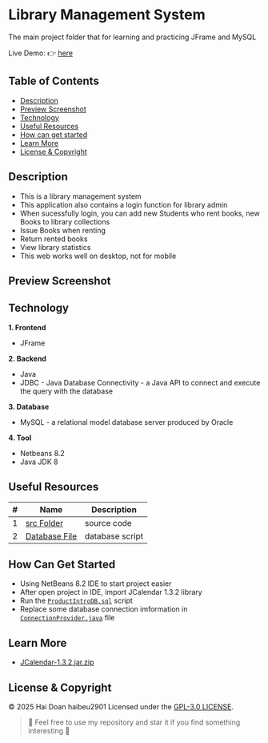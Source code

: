 
# Library Management System

The main project folder that for learning and practicing JFrame and MySQL

Live Demo: :point_right: [here]()

## Table of Contents
- [Description](#description)
- [Preview Screenshot](#preview-screenshot)
- [Technology](#technology)
- [Useful Resources](#useful-resources)
- [How can get started](#how-can-get-started)
- [Learn More](#learn-more)
- [License & Copyright](#license--copyright)

## Description
- This is a library management system
- This application also contains a login function for library admin
- When sucessfully login, you can add new Students who rent books, new Books to library collections
- Issue Books when renting
- Return rented books
- View library statistics
- This web works well on desktop, not for mobile

## Preview Screenshot

<div align="center">
<!--   <img src="" alt="Login Page" width="45%"></img> &nbsp;&nbsp; <img src="" alt="SignUp Page" width="45%"></img>
  <img src="" alt="Search Page" width="45%"></img> &nbsp;&nbsp; <img src="" alt="Profile" width="45%"></img>
  <img src="" alt="Invalid" width="45%"></img> &nbsp;&nbsp; <img src="" alt="Error 404" width="45%"></img>
  <img src="" alt="Book Store" width="45%"></img> &nbsp;&nbsp; <img src="" alt="View Cart" width="45%"></img>
  <img src="" alt="Check Out" width="45%"></img> &nbsp;&nbsp; <img src="" alt="Check Out Success" width="45%"></img> -->
</div>
  
## Technology
**1. Frontend**
  - JFrame

**2. Backend**
  - Java
  - JDBC - Java Database Connectivity - a Java API to connect and execute the query with the database

**3. Database**
  - MySQL - a relational model database server produced by Oracle

**4. Tool**
  - Netbeans 8.2
  - Java JDK 8

## Useful Resources

#| Name | Description
-| ---- | -----------
1| [src Folder](https://github.com/haibeu2901/prj301-ProductIntroduction/tree/main/src) | source code
2| [Database File](https://github.com/haibeu2901/prj301-ProductIntroduction/blob/main/ProductIntroDB.sql) | database script


## How Can Get Started

- Using NetBeans 8.2 IDE to start project easier
- After open project in IDE, import JCalendar 1.3.2 library
- Run the [`ProductIntroDB.sql`](https://github.com/haibeu2901/prj301-ProductIntroduction/blob/main/ProductIntroDB.sql) script 
- Replace some database connection imformation in [`ConnectionProvider.java`](https://github.com/haibeu2901/prj301-ProductIntroduction/blob/main/src/java/utilities/ConnectDb.java) file

## Learn More
- [JCalendar-1.3.2.jar.zip](https://github.com/haibeu2901/prj301-ProductIntroduction/tree/main/Manual%20Deploying%20Tomcat%20Server)

## License & Copyright
&copy; 2025 Hai Doan haibeu2901 Licensed under the [GPL-3.0 LICENSE](https://github.com/haibeu2901/prj301-ProductIntroduction/blob/main/LICENSE).

> :love_you_gesture: Feel free to use my repository and star it if you find something interesting :love_you_gesture:

